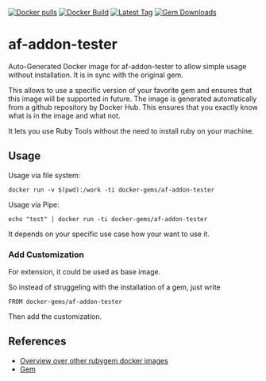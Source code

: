 [![Docker pulls](https://img.shields.io/docker/pulls/rubygem/af-addon-tester.svg)](https://hub.docker.com/r/rubygem/af-addon-tester/)
[![Docker Build](https://img.shields.io/docker/automated/rubygem/af-addon-tester.svg)](https://hub.docker.com/r/rubygem/af-addon-tester/)
[![Latest Tag](https://img.shields.io/github/tag/docker-rubygem/af-addon-tester.svg)](https://hub.docker.com/r/rubygem/af-addon-tester/)
[![Gem Downloads](https://img.shields.io/gem/dt/af-addon-tester.svg)](https://rubygems.org/gems/af-addon-tester/)
# af-addon-tester

Auto-Generated Docker image for af-addon-tester to allow simple usage without installation.
It is in sync with the original gem.

This allows to use a specific version of your favorite gem and ensures that this image will be supported in future.
The image is generated automatically from a github repository by Docker Hub.
This ensures that you exactly know what is in the image and what not.

It lets you use Ruby Tools without the need to install ruby on your machine.

## Usage

Usage via file system:

`docker run -v $(pwd):/work -ti docker-gems/af-addon-tester`

Usage via Pipe:

`echo "test" | docker run -ti docker-gems/af-addon-tester`

It depends on your specific use case how your want to use it.

### Add Customization

For extension, it could be used as base image.

So instead of struggeling with the installation of a gem, just write

`FROM docker-gems/af-addon-tester`

Then add the customization.

## References

 - [Overview over other rubygem docker images](https://github.com/thinkbot/docker-rubygem)
 - [Gem](https://rubygems.org/gems/af-addon-tester/)
